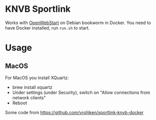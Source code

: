 # KNVB Sportlink

Works with [OpenWebStart](https://openwebstart.com/download/) on Debian bookworm in Docker.
You need to have Docker installed, run `run.sh` to start.

# Usage

## MacOS 

For MacOS you install XQuartz:

- brew install xquartz
- Under settings (under Security), switch on "Allow connections from network clients"
- Reboot

Some code from https://github.com/vrolijken/sportlink-knvb-docker